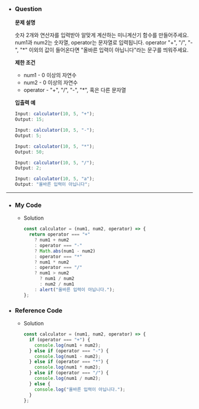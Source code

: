 - ### Question

  **문제 설명**

  숫자 2개와 연산자를 입력받아 알맞게 계산하는 미니계산기 함수를 만들어주세요.
  num1과 num2는 숫자열, operator는 문자열로 입력됩니다.
  operator "+", "/", "-", "\*" 이외의 값이 들어온다면 "올바른 입력이 아닙니다"라는 문구를 띄워주세요.

  **제한 조건**

  - num1 - 0 이상의 자연수
  - num2 - 0 이상의 자연수
  - operator - "+", "/", "-", "\*", 혹은 다른 문자열

  **입출력 예**

  ```jsx
  Input: calculator(10, 5, "+");
  Output: 15;

  Input: calculator(10, 5, "-");
  Output: 5;

  Input: calculator(10, 5, "*");
  Output: 50;

  Input: calculator(10, 5, "/");
  Output: 2;

  Input: calculator(10, 5, "a");
  Output: "올바른 입력이 아닙니다";
  ```

---

- ### My Code

  - Solution

    ```jsx
    const calculator = (num1, num2, operator) => {
      return operator === "+"
        ? num1 + num2
        : operator === "-"
        ? Math.abs(num1 - num2)
        : operator === "*"
        ? num1 * num2
        : operator === "/"
        ? num1 > num2
          ? num1 / num2
          : num2 / num1
        : alert("올바른 입력이 아닙니다.");
    };
    ```

- ### Reference Code

  - Solution

    ```jsx
    const calculator = (num1, num2, operator) => {
      if (operator === "+") {
        console.log(num1 + num2);
      } else if (operator === "-") {
        console.log(num1 - num2);
      } else if (operator === "*") {
        console.log(num1 * num2);
      } else if (operator === "/") {
        console.log(num1 / num2);
      } else {
        console.log("올바른 입력이 아닙니다.");
      }
    };
    ```
